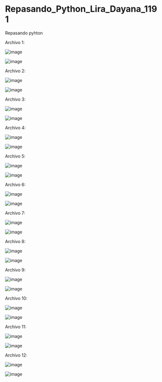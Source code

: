 # Repasando_Python_Lira_Dayana_1191
Repasando pyhton

Archivo 1:

![image](https://github.com/user-attachments/assets/c662cb1a-92e4-4913-914a-bd81bffafd67)

![image](https://github.com/user-attachments/assets/0962d432-8def-4839-807f-4256e42b8ad7)

Archivo 2:

![image](https://github.com/user-attachments/assets/3d628f2e-6451-4a14-8830-c03c3d0458a2)

![image](https://github.com/user-attachments/assets/ce9f65c0-613d-4a08-884e-a1000a26e852)

Archivo 3:

![image](https://github.com/user-attachments/assets/cc8740f5-3cb7-43e1-9cbc-44009dfd8860)

![image](https://github.com/user-attachments/assets/b4b661b3-03a2-474c-be1b-efc837c2126c)

Archivo 4:

![image](https://github.com/user-attachments/assets/ae3922bc-ea6e-4812-8ac4-382bec0a1fc5)

![image](https://github.com/user-attachments/assets/e3762bae-e77c-49af-aaae-6d9da47aac6d)

Archivo 5:

![image](https://github.com/user-attachments/assets/6d5688d8-97fc-4510-8587-2ff2b5fbc00c)

![image](https://github.com/user-attachments/assets/73144495-ddf4-4e9d-9cb9-faca076f962d)

Archivo 6:

![image](https://github.com/user-attachments/assets/f77473d4-f8f2-48fc-8e33-a494792e1317)

![image](https://github.com/user-attachments/assets/2b954625-7edf-4ee1-ac9f-933863820a3a)

Archivo 7:

![image](https://github.com/user-attachments/assets/e9399053-75ad-465d-ba3a-d537698aae98)

![image](https://github.com/user-attachments/assets/79e51647-2cc1-47c1-9340-66c3e8b844b9)

Archivo 8:

![image](https://github.com/user-attachments/assets/832bce6e-4a56-45fa-8a8e-e3db3a953ce3)

![image](https://github.com/user-attachments/assets/954dfa9b-458f-4500-9290-e8c9cec68d90)

Archivo 9:

![image](https://github.com/user-attachments/assets/173ed71a-bc05-4bd0-8502-2a73dbb9b8ee)

![image](https://github.com/user-attachments/assets/2aa33442-16e6-42e2-a2dd-dffb8612b98f)

Archivo 10:

![image](https://github.com/user-attachments/assets/8e4ce705-b90b-406f-9bcb-e1d0fce4aef2)

![image](https://github.com/user-attachments/assets/769070a0-ce90-4d6e-9794-cf3054bc7e7d)

Archivo 11:

![image](https://github.com/user-attachments/assets/59b06d4f-e845-4241-9d02-aed72b087644)

![image](https://github.com/user-attachments/assets/be5cb27f-621c-4614-9824-5cf137daa22d)

Archivo 12:

![image](https://github.com/user-attachments/assets/51bb5ee3-7c48-4776-94a7-6cc457da0f55)

![image](https://github.com/user-attachments/assets/7da8fb0f-e5b9-44c4-a7ad-02d0a0ce4f7d)
